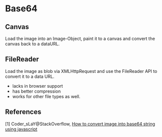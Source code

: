 # Base64

## Canvas

Load the image into an Image-Object, paint it to a canvas and convert the canvas back to a dataURL.

## FileReader

Load the image as blob via XMLHttpRequest and use the FileReader API to convert it to a data URL.

* lacks in browser support
* has better compression
* works for other file types as well.

## References

[1] Coder_sLaY@StackOverflow, [How to convert image into base64 string using javascript](http://stackoverflow.com/questions/6150289/how-to-convert-image-into-base64-string-using-javascript)